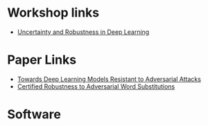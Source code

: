 # Workshop links
* [Uncertainty and Robustness in Deep Learning](https://sites.google.com/view/udlworkshop2019/)

# Paper Links
* [Towards Deep Learning Models Resistant to Adversarial Attacks ](https://arxiv.org/pdf/1706.06083.pdf)
* [Certified Robustness to Adversarial Word Substitutions](https://www.aclweb.org/anthology/D19-1423.pdf)

# Software
